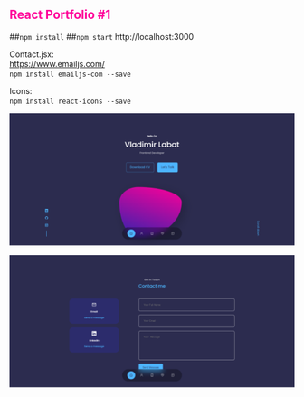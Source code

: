 <h2 style="color: #f09;">React Portfolio #1</h2>


##`npm install`
##`npm start`
http://localhost:3000

Contact.jsx: <br>
https://www.emailjs.com/ <br>
`npm install emailjs-com --save`<br>

Icons:<br>
`npm install react-icons --save`

![Screenshot](screenshot.png)

![Screenshot](screenshot-2.png)
